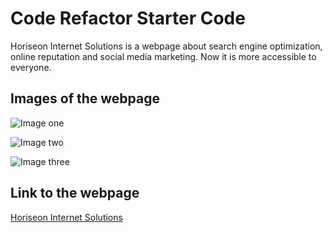 # Code Refactor Starter Code

Horiseon Internet Solutions is a webpage about search engine optimization, online reputation and social media marketing.
Now it is more accessible to everyone.

## Images of the webpage

![Image one](./Develop/assets/screenshots/horiseon-001.png)

![Image two](./Develop/assets/screenshots/horiseon-002.png)

![Image three](./Develop/assets/screenshots/horiseon-03.png)

## Link to the webpage

[Horiseon Internet Solutions](https://bragren.github.io/Horiseon-internet-solutions/)